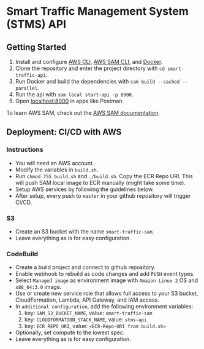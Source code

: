 # Smart Traffic Management System (STMS) API

## Getting Started

1. Install and configure [AWS CLI](https://docs.aws.amazon.com/cli/latest/userguide/cli-chap-install.html), [AWS SAM CLI](https://docs.aws.amazon.com/serverless-application-model/latest/developerguide/serverless-sam-cli-install.html), and [Docker](https://docs.docker.com/get-docker/).
2. Clone the repository and enter the project directory with `cd smart-traffic-api`.
3. Run Docker and build the dependencies with `sam build --cached --parallel`.
4. Run the api with `sam local start-api -p 8000`.
5. Open [localhost:8000](http://localhost:8000) in apps like Postman.

To learn AWS SAM, check out the [AWS SAM documentation](https://docs.aws.amazon.com/serverless-application-model/latest/developerguide/what-is-sam.html).

## Deployment: CI/CD with AWS

### Instructions
- You will need an AWS account.
- Modify the variables in `build.sh`.
- Run `chmod 755 build.sh` and `./build.sh`. Copy the ECR Repo URI. This will push SAM local image to ECR manually (might take some time).
- Setup AWS services by following the guidelines below.
- After setup, every push to `master` in your github repository will trigger CI/CD.

### S3
- Create an S3 bucket with the name `smart-traffic-sam`.
- Leave everything as is for easy configuration.

### CodeBuild
- Create a build project and connect to github repository. 
- Enable webhook to rebuild as code changes and add `PUSH` event types.
- Select `Managed image` as environment image with `Amazon Linux 2` OS and `x86_64:3.0` image.
- Use or create new service role that allows full access to your S3 bucket, CloudFormation, Lambda, API Gateway, and IAM access.
- In `additional configuration`, add the following environment variables:
    1. key: `SAM_S3_BUCKET_NAME`, value: `smart-traffic-sam`
    2. key: `CLOUDFORMATION_STACK_NAME`, value: `stms-api`
    3. key: `ECR_REPO_URI`, value: `<ECR-Repo-URI from build.sh>`
- Optionally, set compute to the lowest spec.
- Leave everything as is for easy configuration.
